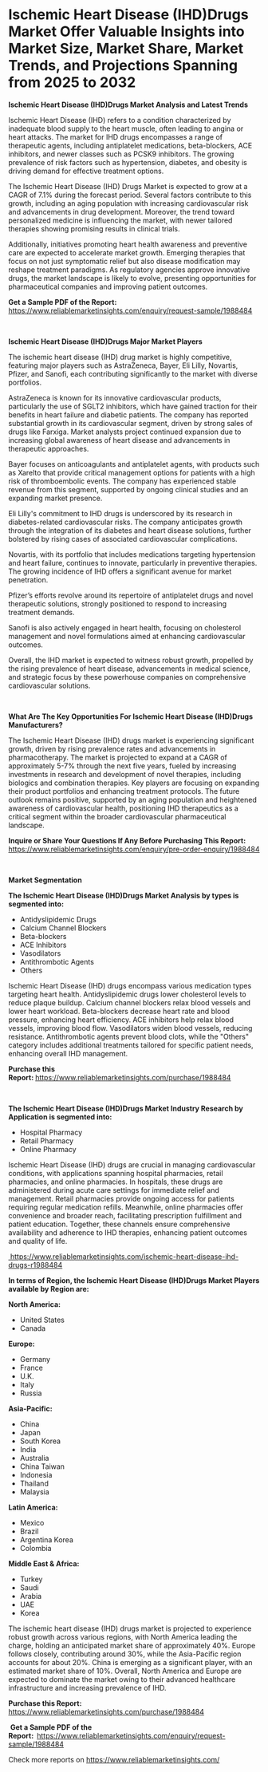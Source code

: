 <p><h1>Ischemic Heart Disease (IHD)Drugs Market Offer Valuable Insights into Market Size, Market Share, Market Trends, and Projections Spanning from 2025 to 2032</h1></p><p><strong>Ischemic Heart Disease (IHD)Drugs Market Analysis and Latest Trends</strong></p>
<p><p>Ischemic Heart Disease (IHD) refers to a condition characterized by inadequate blood supply to the heart muscle, often leading to angina or heart attacks. The market for IHD drugs encompasses a range of therapeutic agents, including antiplatelet medications, beta-blockers, ACE inhibitors, and newer classes such as PCSK9 inhibitors. The growing prevalence of risk factors such as hypertension, diabetes, and obesity is driving demand for effective treatment options.</p><p>The Ischemic Heart Disease (IHD) Drugs Market is expected to grow at a CAGR of 7.1% during the forecast period. Several factors contribute to this growth, including an aging population with increasing cardiovascular risk and advancements in drug development. Moreover, the trend toward personalized medicine is influencing the market, with newer tailored therapies showing promising results in clinical trials.</p><p>Additionally, initiatives promoting heart health awareness and preventive care are expected to accelerate market growth. Emerging therapies that focus on not just symptomatic relief but also disease modification may reshape treatment paradigms. As regulatory agencies approve innovative drugs, the market landscape is likely to evolve, presenting opportunities for pharmaceutical companies and improving patient outcomes.</p></p>
<p><strong>Get a Sample PDF of the Report:&nbsp;</strong> <a href="https://www.reliablemarketinsights.com/enquiry/request-sample/1988484?utm_campaign=3164&utm_medium=2&utm_source=Github&utm_content=ia&utm_term=09032025&utm_id=ischemic-heart-disease-ihddrugs">https://www.reliablemarketinsights.com/enquiry/request-sample/1988484</a></p>
<p>&nbsp;</p>
<p><strong>Ischemic Heart Disease (IHD)Drugs Major Market Players</strong></p>
<p><p>The ischemic heart disease (IHD) drug market is highly competitive, featuring major players such as AstraZeneca, Bayer, Eli Lilly, Novartis, Pfizer, and Sanofi, each contributing significantly to the market with diverse portfolios.</p><p>AstraZeneca is known for its innovative cardiovascular products, particularly the use of SGLT2 inhibitors, which have gained traction for their benefits in heart failure and diabetic patients. The company has reported substantial growth in its cardiovascular segment, driven by strong sales of drugs like Farxiga. Market analysts project continued expansion due to increasing global awareness of heart disease and advancements in therapeutic approaches.</p><p>Bayer focuses on anticoagulants and antiplatelet agents, with products such as Xarelto that provide critical management options for patients with a high risk of thromboembolic events. The company has experienced stable revenue from this segment, supported by ongoing clinical studies and an expanding market presence.</p><p>Eli Lilly's commitment to IHD drugs is underscored by its research in diabetes-related cardiovascular risks. The company anticipates growth through the integration of its diabetes and heart disease solutions, further bolstered by rising cases of associated cardiovascular complications.</p><p>Novartis, with its portfolio that includes medications targeting hypertension and heart failure, continues to innovate, particularly in preventive therapies. The growing incidence of IHD offers a significant avenue for market penetration.</p><p>Pfizer’s efforts revolve around its repertoire of antiplatelet drugs and novel therapeutic solutions, strongly positioned to respond to increasing treatment demands. </p><p>Sanofi is also actively engaged in heart health, focusing on cholesterol management and novel formulations aimed at enhancing cardiovascular outcomes.</p><p>Overall, the IHD market is expected to witness robust growth, propelled by the rising prevalence of heart disease, advancements in medical science, and strategic focus by these powerhouse companies on comprehensive cardiovascular solutions.</p></p>
<p>&nbsp;</p>
<p><strong>What Are The Key Opportunities For Ischemic Heart Disease (IHD)Drugs Manufacturers?</strong></p>
<p><p>The Ischemic Heart Disease (IHD) drugs market is experiencing significant growth, driven by rising prevalence rates and advancements in pharmacotherapy. The market is projected to expand at a CAGR of approximately 5-7% through the next five years, fueled by increasing investments in research and development of novel therapies, including biologics and combination therapies. Key players are focusing on expanding their product portfolios and enhancing treatment protocols. The future outlook remains positive, supported by an aging population and heightened awareness of cardiovascular health, positioning IHD therapeutics as a critical segment within the broader cardiovascular pharmaceutical landscape.</p></p>
<p><strong>Inquire or Share Your Questions If Any Before Purchasing This Report:</strong> <a href="https://www.reliablemarketinsights.com/enquiry/pre-order-enquiry/1988484?utm_campaign=3164&utm_medium=2&utm_source=Github&utm_content=ia&utm_term=09032025&utm_id=ischemic-heart-disease-ihddrugs">https://www.reliablemarketinsights.com/enquiry/pre-order-enquiry/1988484</a></p>
<p>&nbsp;</p>
<p><strong>Market Segmentation</strong></p>
<p><strong>The Ischemic Heart Disease (IHD)Drugs Market Analysis by types is segmented into:</strong></p>
<p><ul><li>Antidyslipidemic Drugs</li><li>Calcium Channel Blockers</li><li>Beta-blockers</li><li>ACE Inhibitors</li><li>Vasodilators</li><li>Antithrombotic Agents</li><li>Others</li></ul></p>
<p><p>Ischemic Heart Disease (IHD) drugs encompass various medication types targeting heart health. Antidyslipidemic drugs lower cholesterol levels to reduce plaque buildup. Calcium channel blockers relax blood vessels and lower heart workload. Beta-blockers decrease heart rate and blood pressure, enhancing heart efficiency. ACE inhibitors help relax blood vessels, improving blood flow. Vasodilators widen blood vessels, reducing resistance. Antithrombotic agents prevent blood clots, while the "Others" category includes additional treatments tailored for specific patient needs, enhancing overall IHD management.</p></p>
<p><strong>Purchase this Report:&nbsp;</strong><a href="https://www.reliablemarketinsights.com/purchase/1988484?utm_campaign=3164&utm_medium=2&utm_source=Github&utm_content=ia&utm_term=09032025&utm_id=ischemic-heart-disease-ihddrugs">https://www.reliablemarketinsights.com/purchase/1988484</a></p>
<p>&nbsp;</p>
<p><strong>The Ischemic Heart Disease (IHD)Drugs Market Industry Research by Application is segmented into:</strong></p>
<p><ul><li>Hospital Pharmacy</li><li>Retail Pharmacy</li><li>Online Pharmacy</li></ul></p>
<p><p>Ischemic Heart Disease (IHD) drugs are crucial in managing cardiovascular conditions, with applications spanning hospital pharmacies, retail pharmacies, and online pharmacies. In hospitals, these drugs are administered during acute care settings for immediate relief and management. Retail pharmacies provide ongoing access for patients requiring regular medication refills. Meanwhile, online pharmacies offer convenience and broader reach, facilitating prescription fulfillment and patient education. Together, these channels ensure comprehensive availability and adherence to IHD therapies, enhancing patient outcomes and quality of life.</p></p>
<p><a href="https://www.reliablemarketinsights.com/ischemic-heart-disease-ihd-drugs-r1988484?utm_campaign=3164&utm_medium=2&utm_source=Github&utm_content=ia&utm_term=09032025&utm_id=ischemic-heart-disease-ihddrugs">&nbsp;https://www.reliablemarketinsights.com/ischemic-heart-disease-ihd-drugs-r1988484</a></p>
<p><strong>In terms of Region, the Ischemic Heart Disease (IHD)Drugs Market Players available by Region are:</strong></p>
<p>
    <p> <strong> North America: </strong>
        <ul>
            <li>United States</li>
            <li>Canada</li>
        </ul>
        </p> 
    <p> <strong> Europe: </strong>
        <ul>
            <li>Germany</li>
            <li>France</li>
            <li>U.K.</li>
            <li>Italy</li>
            <li>Russia</li>
        </ul>
        </p> 
    <p> <strong> Asia-Pacific: </strong>
        <ul>
            <li>China</li>
            <li>Japan</li>
            <li>South Korea</li>
            <li>India</li>
            <li>Australia</li>
            <li>China Taiwan</li>
            <li>Indonesia</li>
            <li>Thailand</li>
            <li>Malaysia</li>
        </ul>
        </p> 
    <p> <strong> Latin America: </strong>
        <ul>
            <li>Mexico</li>
            <li>Brazil</li>
            <li>Argentina Korea</li>
            <li>Colombia</li>
        </ul>
        </p> 
    <p> <strong> Middle East & Africa: </strong>
        <ul>
            <li>Turkey</li>
            <li>Saudi</li>
            <li>Arabia</li>
            <li>UAE</li>
            <li>Korea</li>
        </ul>
    </p>
    </p>
<p><p>The ischemic heart disease (IHD) drugs market is projected to experience robust growth across various regions, with North America leading the charge, holding an anticipated market share of approximately 40%. Europe follows closely, contributing around 30%, while the Asia-Pacific region accounts for about 20%. China is emerging as a significant player, with an estimated market share of 10%. Overall, North America and Europe are expected to dominate the market owing to their advanced healthcare infrastructure and increasing prevalence of IHD.</p></p>
<p><strong>Purchase this Report: </strong><a href="https://www.reliablemarketinsights.com/purchase/1988484?utm_campaign=3164&utm_medium=2&utm_source=Github&utm_content=ia&utm_term=09032025&utm_id=ischemic-heart-disease-ihddrugs">https://www.reliablemarketinsights.com/purchase/1988484</a></p>
<p>&nbsp;<strong>Get a Sample PDF of the Report:&nbsp;&nbsp;</strong><a href="https://www.reliablemarketinsights.com/enquiry/request-sample/1988484?utm_campaign=3164&utm_medium=2&utm_source=Github&utm_content=ia&utm_term=09032025&utm_id=ischemic-heart-disease-ihddrugs">https://www.reliablemarketinsights.com/enquiry/request-sample/1988484</a></p>
<p><strong></strong></p>
<p>Check more reports on <a href="https://www.reliablemarketinsights.com/?utm_campaign=3164&utm_medium=2&utm_source=Github&utm_content=ia&utm_term=09032025&utm_id=ischemic-heart-disease-ihddrugs">https://www.reliablemarketinsights.com/</a></p>